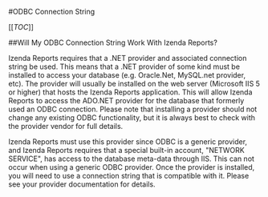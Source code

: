 #ODBC Connection String

[[_TOC_]]

##Will My ODBC Connection String Work With Izenda Reports?

Izenda Reports requires that a .NET provider and associated connection string be used.  This means that a .NET provider of some kind must be installed to access your database (e.g. Oracle.Net, MySQL.net provider, etc).  The provider will usually be installed on the web server (Microsoft IIS 5 or higher) that hosts the Izenda Reports application.  This will allow Izenda Reports to access the ADO.NET provider for the database that formerly used an ODBC connection.  Please note that installing a provider should not change any existing ODBC functionality, but it is always best to check with the provider vendor for full details.

Izenda Reports must use this provider since ODBC is a generic provider, and Izenda Reports requires that a special built-in account, "NETWORK SERVICE", has access to the database meta-data through IIS. This can not occur when using a generic ODBC provider. Once the provider is installed, you will need to use a connection string that is compatible with it.  Please see your provider documentation for details.